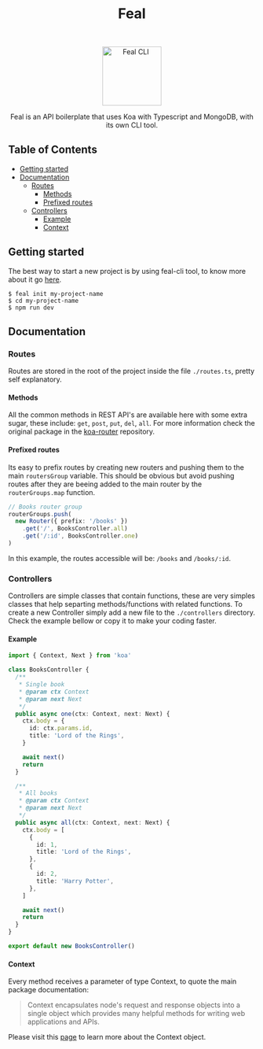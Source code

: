 <h1 align="center"> Feal </h1> <br>
<p align="center">
  <a href="https://nodei.co/npm/feal/">
    <img alt="Feal CLI" title="Feal CLI" src="https://i.imgur.com/2cIOtEo.png" width="120">
  </a>
</p>

<p align="center">
  Feal is an API boilerplate that uses Koa with Typescript and MongoDB, with its own CLI tool.
</p>

## Table of Contents

- [Getting started](#getting-started)
- [Documentation](#documentation)
  - [Routes](#routes)
    - [Methods](#methods)
    - [Prefixed routes](#prefixed-routes)
  - [Controllers](#controllers)
    - [Example](#example)
    - [Context](#context)

## Getting started

The best way to start a new project is by using feal-cli tool, to know more about it go [here](https://github.com/rafmst/feal-cli).

```
$ feal init my-project-name
$ cd my-project-name
$ npm run dev
```

## Documentation

### Routes

Routes are stored in the root of the project inside the file `./routes.ts`, pretty self explanatory.

#### Methods

All the common methods in REST API's are available here with some extra sugar, these include: `get`, `post`, `put`, `del`, `all`. For more information check the original package in the [koa-router](https://github.com/ZijianHe/koa-router) repository.

#### Prefixed routes

Its easy to prefix routes by creating new routers and pushing them to the main `routersGroup` variable. This should be obvious but avoid pushing routes after they are beeing added to the main router by the `routerGroups.map` function.

```ts
// Books router group
routerGroups.push(
  new Router({ prefix: '/books' })
    .get('/', BooksController.all)
    .get('/:id', BooksController.one)
)
```

In this example, the routes accessible will be: `/books` and `/books/:id`.

### Controllers

Controllers are simple classes that contain functions, these are very simples classes that help separting methods/functions with related functions. To create a new Controller simply add a new file to the `./controllers` directory. Check the example bellow or copy it to make your coding faster.

#### Example

```ts
import { Context, Next } from 'koa'

class BooksController {
  /**
   * Single book
   * @param ctx Context
   * @param next Next
   */
  public async one(ctx: Context, next: Next) {
    ctx.body = {
      id: ctx.params.id,
      title: 'Lord of the Rings',
    }

    await next()
    return
  }

  /**
   * All books
   * @param ctx Context
   * @param next Next
   */
  public async all(ctx: Context, next: Next) {
    ctx.body = [
      {
        id: 1,
        title: 'Lord of the Rings',
      },
      {
        id: 2,
        title: 'Harry Potter',
      },
    ]

    await next()
    return
  }
}

export default new BooksController()
```

#### Context

Every method receives a parameter of type Context, to quote the main package documentation:

> Context encapsulates node's request and response objects into a single object which provides many helpful methods for writing web applications and APIs.

Please visit this [page](https://github.com/koajs/koa/blob/master/docs/api/context.md) to learn more about the Context object.
